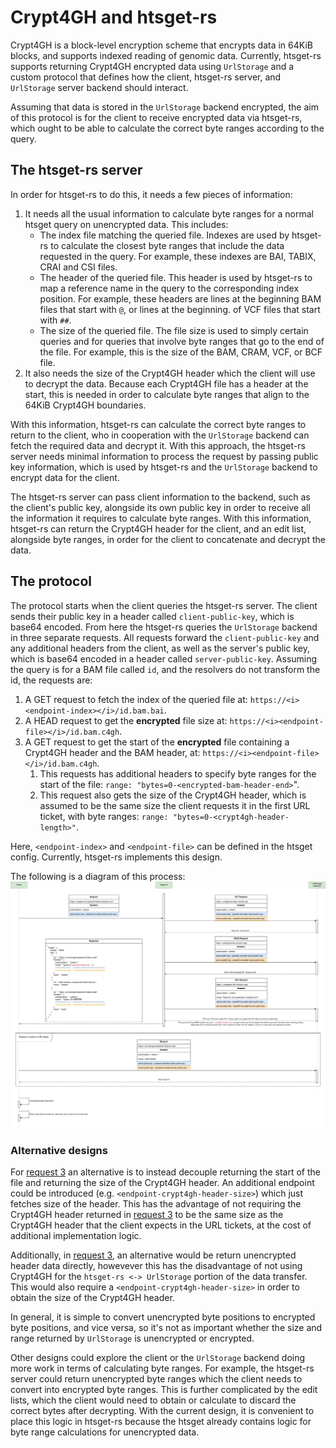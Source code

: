 # Crypt4GH and htsget-rs

Crypt4GH is a block-level encryption scheme that encrypts data in 64KiB blocks, and supports indexed reading of genomic data.
Currently, htsget-rs supports returning Crypt4GH encrypted data using `UrlStorage` and a custom protocol that defines 
how the client, htsget-rs server, and `UrlStorage` server backend should interact.

Assuming that data is stored in the `UrlStorage` backend encrypted, the aim of this protocol is for the client to receive 
encrypted data via htsget-rs, which ought to be able to calculate the correct byte ranges according to the query.

## The htsget-rs server

In order for htsget-rs to do this, it needs a few pieces of information:
1. It needs all the usual information to calculate byte ranges for a normal htsget query on unencrypted data. This includes:
    * The index file matching the queried file. Indexes are used by htsget-rs to calculate the closest byte ranges that include
      the data requested in the query. For example, these indexes are BAI, TABIX, CRAI and CSI files.
    * The header of the queried file. This header is used by htsget-rs to map a reference name in the query to the corresponding
      index position. For example, these headers are lines at the beginning BAM files that start with `@`, or lines at the beginning.
      of VCF files that start with `##`.
    * The size of the queried file. The file size is used to simply certain queries and for queries that involve byte ranges that
      go to the end of the file. For example, this is the size of the BAM, CRAM, VCF, or BCF file.
2. It also needs the size of the Crypt4GH header which the client will use to decrypt the data. Because each Crypt4GH
   file has a header at the start, this is needed in order to calculate byte ranges that align to the 64KiB Crypt4GH boundaries.

With this information, htsget-rs can calculate the correct byte ranges to return to the client, who in cooperation with the `UrlStorage`
backend can fetch the required data and decrypt it. With this approach, the htsget-rs server needs minimal information to 
process the request by passing public key information, which is used by htsget-rs and the `UrlStorage` backend to encrypt
data for the client.

The htsget-rs server can pass client information to the backend, such as the client's public key, alongside its own public
key in order to receive all the information it requires to calculate byte ranges. With this information, htsget-rs can
return the Crypt4GH header for the client, and an edit list, alongside byte ranges, in order for the client to concatenate
and decrypt the data.

## The protocol

The protocol starts when the client queries the htsget-rs server. The client sends their public key in a header called
`client-public-key`, which is base64 encoded. From here the htsget-rs queries the `UrlStorage` backend in three separate
requests. All requests forward the `client-public-key` and any additional headers from the client, as well as the server's
public key, which is base64 encoded in a header called `server-public-key`. Assuming the query is for a BAM file called `id`, and
the resolvers do not transform the id, the requests are:


1. <span id="1"></span>A GET request to fetch the index of the queried file at: `https://<i><endpoint-index></i>/id.bam.bai`.
2. <span id="2"></span>A HEAD request to get the **encrypted** file size at: `https://<i><endpoint-file></i>/id.bam.c4gh`.
3. <span id="3"></span>A GET request to get the start of the **encrypted** file containing a Crypt4GH header and the BAM header, at: `https://<i><endpoint-file></i>/id.bam.c4gh`.
   1. <span id="3.1"></span>This requests has additional headers to specify byte ranges for the start of the file: `range: "bytes=0-<encrypted-bam-header-end>`".
   2. <span id="3.2"></span>This request also gets the size of the Crypt4GH header, which is assumed to be the same size the client requests it in the first URL ticket,
      with byte ranges: `range: "bytes=0-<crypt4gh-header-length>"`.

Here, `<endpoint-index>` and `<endpoint-file>` can be defined in the htsget config. Currently, htsget-rs implements this design.

The following is a diagram of this process:
![architecture](./htsget-rs-crypt4gh.drawio.png)

### Alternative designs

For [request 3](#3) an alternative is to instead decouple returning the start of the file and returning the size of the
Crypt4GH header. An additional endpoint could be introduced (e.g. `<endpoint-crypt4gh-header-size>`) which just fetches
size of the header. This has the advantage of not requiring the Crypt4GH header returned in [request 3](#3) to be the same
size as the Crypt4GH header that the client expects in the URL tickets, at the cost of additional implementation logic.

Additionally, in [request 3](#3), an alternative would be return unencrypted header data directly, howevever this has the
disadvantage of not using Crypt4GH for the `htsget-rs <-> UrlStorage` portion of the data transfer. This would also require
a `<endpoint-crypt4gh-header-size>` in order to obtain the size of the Crypt4GH header.

In general, it is simple to convert unencrypted byte positions to encrypted byte positions, and vice versa, so it's not
as important whether the size and range returned by `UrlStorage` is unencrypted or encrypted.

Other designs could explore the client or the `UrlStorage` backend doing more work in terms of calculating byte ranges.
For example, the htsget-rs server could return unencrypted byte ranges which the client needs to convert into encrypted
byte ranges. This is further complicated by the edit lists, which the client would need to obtain or calculate to discard the correct
bytes after decrypting. With the current design, it is convenient to place this logic in htsget-rs because the htsget
already contains logic for byte range calculations for unencrypted data.



